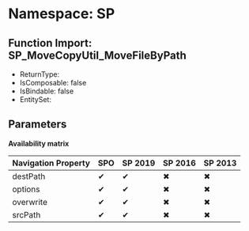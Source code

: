 # Namespace: SP

## Function Import: SP_MoveCopyUtil_MoveFileByPath

- ReturnType: 
- IsComposable: false
- IsBindable: false
- EntitySet: 

## Parameters

**Availability matrix**

Navigation Property | SPO | SP 2019 | SP 2016 | SP 2013
----------|-----|---------|---------|--------
destPath | ✔ | ✔ | ✖ | ✖
options | ✔ | ✔ | ✖ | ✖
overwrite | ✔ | ✔ | ✖ | ✖
srcPath | ✔ | ✔ | ✖ | ✖

